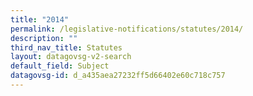 ```yaml
---
title: "2014"
permalink: /legislative-notifications/statutes/2014/
description: ""
third_nav_title: Statutes
layout: datagovsg-v2-search
default_field: Subject
datagovsg-id: d_a435aea27232ff5d66402e60c718c757
---
```

